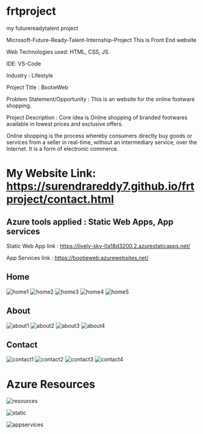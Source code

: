 # frtproject
my futurereadytalent project

Microsoft-Future-Ready-Talent-Internship-Project This is Front End website

Web Technologies used: HTML, CSS, JS.

IDE: VS-Code

Industry : Lifestyle

Project Title : BootieWeb

Problem Statement/Opportunity : This is an website for the online footware shopping.

Project Description : Core idea is Online shopping of branded footwares available in lowest prices and exclusive offers.


Online shopping is the process whereby consumers directly buy goods or services from a seller in real-time, without an intermediary service, over the Internet. It is a form of electronic commerce.

# My Website Link: https://surendrareddy7.github.io/frtproject/contact.html
## Azure tools applied : Static Web Apps, App services

 Static Web App link : https://lively-sky-0a18d3200.2.azurestaticapps.net/
 
 App Services link : https://bootieweb.azurewebsites.net/

## Home
![home1](https://user-images.githubusercontent.com/116636086/201474137-10db184a-bc69-4637-ae27-84eafa420ecc.png)
![home2](https://user-images.githubusercontent.com/116636086/201474139-194263c0-c583-468c-9390-a3617d08b0bd.png)
![home3](https://user-images.githubusercontent.com/116636086/201474141-9fedb4c7-eff5-45e9-93e1-93c460963de7.png)
![home4](https://user-images.githubusercontent.com/116636086/201474143-31047af3-c3e4-4837-ace3-e37b8a775357.png)
![home5](https://user-images.githubusercontent.com/116636086/201474149-4ed21987-a0fb-46ec-93b3-6c47934f3d60.png)

## About
![about1](https://user-images.githubusercontent.com/116636086/201474154-0f852409-f142-4471-8bf0-62e3d7e86d24.png)
![about2](https://user-images.githubusercontent.com/116636086/201474158-05447438-8d7a-4c17-b94e-b97ba27f8a6f.png)
![about3](https://user-images.githubusercontent.com/116636086/201474159-e15eddf7-3e1d-41c5-96c1-4063178f72a0.png)
![about4](https://user-images.githubusercontent.com/116636086/201474170-c994e0e2-8ac0-4fc5-8702-350fcf4e210b.png)

## Contact
![contact1](https://user-images.githubusercontent.com/116636086/201474180-be1e112a-3208-4eb6-a261-3a45f2388e08.png)
![contact2](https://user-images.githubusercontent.com/116636086/201474181-aad57be3-bbfa-4549-8ba7-e99319820a32.png)
![contact3](https://user-images.githubusercontent.com/116636086/201474202-3b82308a-2cb9-41df-8aec-2331bd2aebc4.png)
![contact4](https://user-images.githubusercontent.com/116636086/201474204-8bc40031-41fe-4e69-bb41-7cf6f8692673.png)

# Azure Resources
![resources](https://user-images.githubusercontent.com/116636086/201475809-d5f2aba5-b3df-4f10-b08d-1972c8d457e9.png)


![static](https://user-images.githubusercontent.com/116636086/201475816-9742faca-9936-4bc6-a287-5a49907e8f42.png)

![appservices](https://user-images.githubusercontent.com/116636086/201475822-c9e2cdc6-9e2c-4b26-a865-edaf1b2c816e.png)


